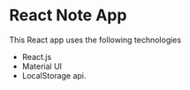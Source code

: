 # React Note App
This React app uses the following technologies
- React.js
- Material UI
- LocalStorage api.
